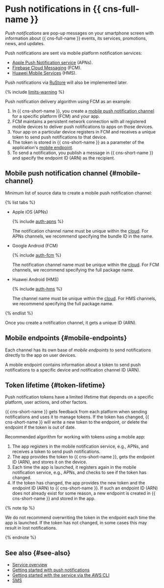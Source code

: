 # Push notifications in {{ cns-full-name }}

_Push notifications_ are pop-up messages on your smartphone screen with information about {{ cns-full-name }} events, its services, promotions, news, and updates.

Push notifications are sent via mobile platform notification services:
* [Apple Push Notification service](https://developer.apple.com/notifications/) (APNs).
* [Firebase Cloud Messaging](https://firebase.google.com/) (FCM).
* [Huawei Mobile Services](https://developer.huawei.com/consumer/) (HMS).

Push notifications via [RuStore](https://www.rustore.ru/help/sdk/push-notifications) will also be implemented later.

{% include [limits-warning](../../_includes/notifications/limits-warning.md) %}

Push notification delivery algorithm using FCM as an example:
1. In {{ cns-short-name }}, you create a [mobile push notification channel](#mobile-channel) for a specific platform (FCM) and your app.
1. FCM maintains a persistent network connection with all registered mobile devices to deliver push notifications to apps on those devices.
1. Your app on a particular device registers in FCM and receives a unique token to send push notifications to that device.
1. The token is stored in {{ cns-short-name }} as a parameter of the application's [mobile endpoint](#mobile-endpoints). 
1. To send a notification, you publish a message in {{ cns-short-name }} and specify the endpoint ID (ARN) as the recipient.

## Mobile push notification channel {#mobile-channel}

Minimum list of source data to create a mobile push notification channel:

{% list tabs %}

- Apple iOS (APNs)

  {% include [auth-apns](../../_includes/notifications/auth-apns.md) %}

  The notification channel name must be unique within the [cloud](../../resource-manager/concepts/resources-hierarchy.md#cloud). For APNs channels, we recommend specifying the bundle ID in the name.

- Google Android (FCM)

  {% include [auth-fcm](../../_includes/notifications/auth-fcm.md) %}

  The notification channel name must be unique within the [cloud](../../resource-manager/concepts/resources-hierarchy.md#cloud). For FCM channels, we recommend specifying the full package name.

- Huawei Android (HMS)

  {% include [auth-hms](../../_includes/notifications/auth-hms.md) %}

  The channel name must be unique within the [cloud](../../resource-manager/concepts/resources-hierarchy.md#cloud). For HMS channels, we recommend specifying the full package name.

{% endlist %}

Once you create a notification channel, it gets a unique ID (ARN).

## Mobile endpoints {#mobile-endpoints}

Each channel has its own base of _mobile endpoints_ to send notifications directly to the app on user devices.

A mobile endpoint contains information about a token to send push notifications to a specific device and notification channel ID (ARN). 

## Token lifetime {#token-lifetime}

Push notification tokens have a limited lifetime that depends on a specific platform, user actions, and other factors.

{{ cns-short-name }} gets feedback from each platform when sending notifications and uses it to manage tokens. If the token has changed, {{ cns-short-name }} will write a new token to the endpoint, or delete the endpoint if the token is out of date.

Recommended algorithm for working with tokens using a mobile app:
1. The app registers in the mobile notification service, e.g., APNs, and receives a token to send push notifications.
1. The app provides the token to {{ cns-short-name }}, gets the endpoint ID (ARN), and stores it on the device.
1. Each time the app is launched, it registers again in the mobile notification service, e.g., APNs, and checks to see if the token has changed.
1. If the token has changed, the app provides the new token and the endpoint ID (ARN) to {{ cns-short-name }}. If such an endpoint ID (ARN) does not already exist for some reason, a new endpoint is created in {{ cns-short-name }} and stored in the app.

{% note tip %}

We do not recommend overwriting the token in the endpoint each time the app is launched. If the token has not changed, in some cases this may result in lost notifications.

{% endnote %}

## See also {#see-also}

* [Service overview](index.md)
* [Getting started with push notifications](../quickstart-push.md)
* [Getting started with the service via the AWS CLI](../tools/aws-cli.md)
* [SMS](sms.md)